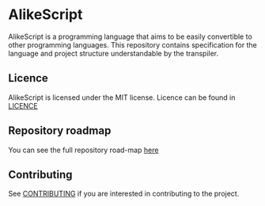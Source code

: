 # AlikeScript
AlikeScript is a programming language that aims to be easily convertible to other programming languages.
This repository contains specification for the language and project structure understandable by the transpiler.

## Licence
AlikeScript is licensed under the MIT license.
Licence can be found in [LICENCE](./LICENCE)

## Repository roadmap
You can see the full repository road-map [here](./roadmap.md) 

## Contributing
See [CONTRIBUTING](./CONTRIBUTING) if you are interested in contributing to the project.